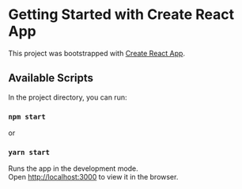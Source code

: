 # Getting Started with Create React App

This project was bootstrapped with [Create React App](https://github.com/facebook/create-react-app).

## Available Scripts

In the project directory, you can run:

### `npm start` 
or
### `yarn start`

Runs the app in the development mode.\
Open [http://localhost:3000](http://localhost:3000) to view it in the browser.

